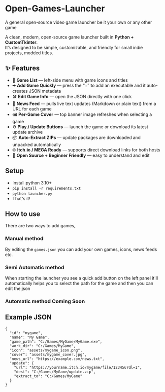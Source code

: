 # Open-Games-Launcher
A general open-source video game launcher be it your own or any other game

A clean, modern, open-source game launcher built in **Python + CustomTkinter**.  
It’s designed to be simple, customizable, and friendly for small indie projects, modded titles.


## ✨ Features

- 🧩 **Game List** — left-side menu with game icons and titles  
- ➕ **Add Game Quickly** — press the “+” to add an executable and it auto-creates JSON metadata  
- 🛠 **Edit Game Info** — open the JSON directly with one click  
- 📰 **News Feed** — pulls live text updates (Markdown or plain text) from a URL for each game  
- 🖼️ **Per-Game Cover** — top banner image refreshes when selecting a game  
- ⚙️ **Play / Update Buttons** — launch the game or download its latest update archive  
- 📦 **Auto-Extract ZIPs** — update packages are downloaded and unpacked automatically  
- 🌐 **Itch.io / MEGA Ready** — supports direct download links for both hosts  
- 🧠 **Open Source + Beginner Friendly** — easy to understand and edit

## Setup

 - Install python 3.10+
 - ```pip install -r requirements.txt```
 - ```python launcher.py```
 - That's it!

## How to use

There are two ways to add games,
### Manual method
By editing the ```games.json``` you can add your own games, icons, news feeds etc.
### Semi Automatic method
When starting the launcher you see a quick add button on the left panel it'll automatically helps you to select the path for the game and then you can edit the json
### Automatic method **Coming Soon**


## Example JSON

```
{
  "id": "mygame",
  "name": "My Game",
  "game_path": "C:/Games/MyGame/MyGame.exe",
  "work_dir": "C:/Games/MyGame",
  "icon": "assets/mygame_icon.png",
  "cover": "assets/mygame_cover.jpg",
  "news_url": "https://example.com/news.txt",
  "update": {
    "url": "https://yourname.itch.io/mygame/file/123456?dl=1",
    "dest": "C:/Games/MyGame/update.zip",
    "extract_to": "C:/Games/MyGame"
  }
}
```